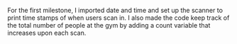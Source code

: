 For the first milestone, I imported date and time and set up the scanner to print time stamps of when users scan in. I also made the code keep track of the total number of people at 
the gym by adding a count variable that increases upon each scan.
